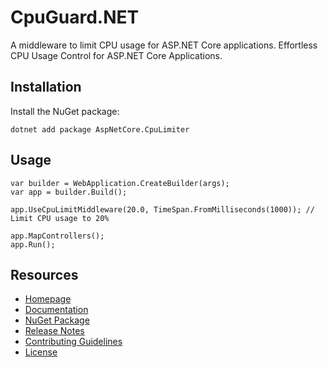 # CpuGuard.NET

A middleware to limit CPU usage for ASP.NET Core applications. Effortless CPU Usage Control for ASP.NET Core Applications.

## Installation

Install the NuGet package:

    dotnet add package AspNetCore.CpuLimiter

## Usage

    var builder = WebApplication.CreateBuilder(args);
    var app = builder.Build();

    app.UseCpuLimitMiddleware(20.0, TimeSpan.FromMilliseconds(1000)); // Limit CPU usage to 20%

    app.MapControllers();
    app.Run();

## Resources
- [Homepage]("")
- [Documentation]("")
- [NuGet Package]("https://www.nuget.org/packages/CpuGuard.NET/")
- [Release Notes]("")
- [Contributing Guidelines](CONTRIBUTING.md)
- [License](LICENSE.md)

